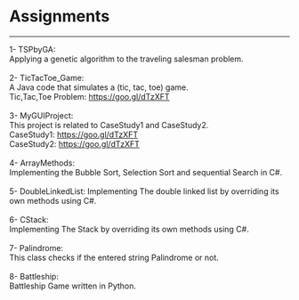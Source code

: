 # Assignments
---------------
1- TSPbyGA:<br/>
Applying a genetic algorithm to the traveling salesman problem.<br/>
<br/>
2- TicTacToe_Game:<br/>
A Java code that simulates a (tic, tac, toe) game.<br/>
Tic,Tac,Toe Problem: https://goo.gl/dTzXFT <br/>
<br/>
3- MyGUIProject:<br/>
This project is related to CaseStudy1 and CaseStudy2.<br/>
CaseStudy1: https://goo.gl/dTzXFT<br/>
CaseStudy2: https://goo.gl/dTzXFT<br/>
<br/>
4- ArrayMethods:<br/>
Implementing the Bubble Sort, Selection Sort and sequential Search in C#.<br/>
<br/>
5- DoubleLinkedList:
Implementing The double linked list by overriding its own methods using C#.<br/>
<br/>
6- CStack:<br/>
Implementing The Stack by overriding its own methods using C#.<br/>
<br/>
7- Palindrome:<br/>
This class checks if the entered string Palindrome or not.<br/>
<br/>
8- Battleship:<br/>
Battleship Game written in Python.<br/>

